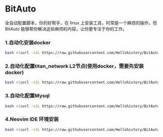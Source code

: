 # BitAuto

全自动配置脚本，你的好帮手，在 linux 上安装工具，时常是一个麻烦的操作，但 BitAuto 能够帮你解决这些麻烦的内容，让你更专注于你的工作。

### 1.自动化安装docker

```bash
bash <(curl -sSL https://raw.githubusercontent.com/Hellohistory/BitAuto/refs/heads/main/docker/install_docker/docker_zh.sh)
```


### 2.自动化配置titan_network L2节点(使用docker，需要先安装docker)
```bash
bash <(curl -sSL https://raw.githubusercontent.com/Hellohistory/BitAuto/refs/heads/main/crypto_tool/titan_network/titan_network_3_zh.sh)
```
### 3.自动化配置Mysql
```bash
bash <(curl -sSL https://raw.githubusercontent.com/Hellohistory/BitAuto/refs/heads/main/development_tool/autoinstll_mysql/autoyinstall_mysql_zh.sh)
```
### 4.Neovim IDE 环境安装
```bash
bash <(curl -sSL https://raw.githubusercontent.com/Hellohistory/BitAuto/refs/heads/main/development_tool/install_vim_ide.sh)
```

